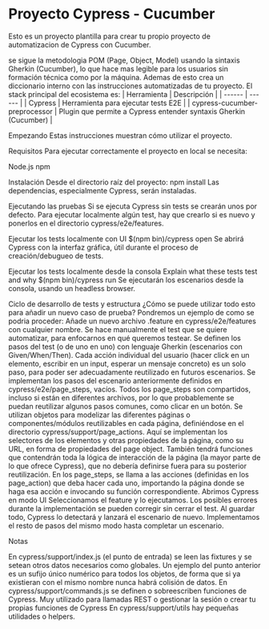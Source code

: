 # Proyecto Cypress - Cucumber
Esto es un proyecto plantilla para crear tu propio proyecto de automatizacion de Cypress con Cucumber.

se sigue la metodologia POM (Page, Object, Model) usando la sintaxis Gherkin (Cucumber), lo que hace mas legible para los usuarios sin formación técnica como por la máquina. Ademas de esto crea un diccionario interno con las instrucciones automatizadas de tu proyecto.
El stack principal del ecosistema es:
| Herramienta | Descripción |
| ------ | ------ |
| Cypress | Herramienta para ejecutar tests E2E |
| cypress-cucumber-preprocessor | Plugin que permite a Cypress entender syntaxis Gherkin (Cucumber) |

Empezando
Estas instrucciones muestran cómo utilizar el proyecto.

Requisitos
Para ejecutar correctamente el proyecto en local se necesita:

Node.js
npm


Instalación
Desde el directorio raíz del proyecto:
npm install
Las dependencias, especialmente Cypress, serán instaladas.

Ejecutando las pruebas
Si se ejecuta Cypress sin tests se crearán unos por defecto. Para ejecutar localmente algún test, hay que crearlo si es nuevo y ponerlos en el directorio cypress/e2e/features.

Ejecutar los tests localmente con UI
$(npm bin)/cypress open
Se abrirá Cypress con la interfaz gráfica, útil durante el proceso de creación/debugueo de tests.

Ejecutar los tests localmente desde la consola
Explain what these tests test and why
$(npm bin)/cypress run
Se ejecutarán los escenarios desde la consola, usando un headless browser.

Ciclo de desarrollo de tests y estructura
¿Cómo se puede utilizar todo esto para añadir un nuevo caso de prueba?
Pondremos un ejemplo de como se podria proceder:
Añade un nuevo archivo .feature en cypress/e2e/features con cualquier nombre.
Se hace manualmente el test que se quiere automatizar, para enfocarnos en qué queremos testear.
Se definen los pasos del test (o de uno en uno) con lenguaje Gherkin (escenarios con Given/When/Then). Cada acción individual del usuario (hacer click en un elemento, escribir en un input, esperar un mensaje concreto) es un solo paso, para poder ser adecuadamente reutilizado en futuros escenarios.
Se implementan los pasos del escenario anteriormente definidos en cypress/e2e/page_steps, vacíos. Todos los page_steps son compartidos, incluso si están en diferentes archivos, por lo que probablemente se puedan reutilizar algunos pasos comunes, como clicar en un botón.
Se utilizan objetos para modelizar las diferentes páginas o componentes/módulos reutilizables en cada página, definiéndose en el directorio cypress/support/page_actions. Aquí se implementan los selectores de los elementos y otras propiedades de la página, como su URL, en forma de propiedades del page object. También tendrá funciones que contendrán toda la lógica de interacción de la página (la mayor parte de lo que ofrece Cypress), que no debería definirse fuera para su posterior reutilización.
En los page_steps, se llama a las acciones (definidas en los page_action) que deba hacer cada uno, importando la página donde se haga esa acción e invocando su función correspondiente.
Abrimos Cypress en modo UI
Seleccionamos el feature y lo ejecutamos. Los posibles errores durante la implementación se pueden corregir sin cerrar el test. Al guardar todo, Cypress lo detectará y lanzará el escenario de nuevo.
Implementamos el resto de pasos del mismo modo hasta completar un escenario.

Notas

En cypress/support/index.js (el punto de entrada) se leen las fixtures y se setean otros datos necesarios como globales.
Un ejemplo del punto anterior es un sufijo único numérico para todos los objetos, de forma que si ya existieran con el mismo nombre nunca habrá colisión de datos.
En cypress/support/commands.js se definen o sobreescriben funciones de Cypress. Muy utilizado para llamadas REST o gestionar la sesión o crear tu propias funciones de Cypress
En cypress/support/utils hay pequeñas utilidades o helpers.

